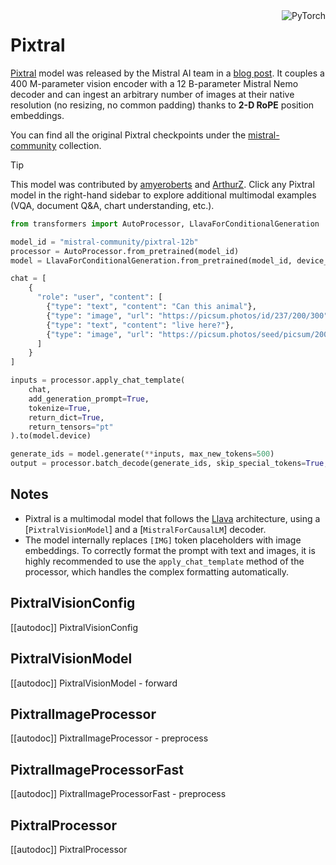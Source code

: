 <!--Copyright 2024 The HuggingFace Team. All rights reserved.

Licensed under the Apache License, Version 2.0 (the "License"); you may not use this file except in compliance with
the License. You may obtain a copy of the License at

http://www.apache.org/licenses/LICENSE-2.0

Unless required by applicable law or agreed to in writing, software distributed under the License is distributed on
an "AS IS" BASIS, WITHOUT WARRANTIES OR CONDITIONS OF ANY KIND, either express or implied. See the License for the
specific language governing permissions and limitations under the License.

⚠️ Note that this file is in Markdown but contain specific syntax for our doc-builder (similar to MDX) that may not be
rendered properly in your Markdown viewer.

-->


<div style="float: right;">
    <div class="flex flex-wrap space-x-1">
        <img alt="PyTorch" src="https://img.shields.io/badge/PyTorch-DE3412?style=flat&logo=pytorch&logoColor=white">
    </div>
</div>

# Pixtral

[Pixtral](https://huggingface.co/papers/2410.07073) model was released by the Mistral AI team in a [blog post](https://mistral.ai/news/pixtral-12b/). It couples a 400 M-parameter vision encoder with a 12 B-parameter Mistral Nemo decoder and can ingest an arbitrary number of images at their native resolution (no resizing, no common padding) thanks to **2-D RoPE** position embeddings. 

You can find all the original Pixtral checkpoints under the [mistral-community](https://huggingface.co/mistral-community) collection.

> [!TIP]
> This model was contributed by [amyeroberts](https://huggingface.co/amyeroberts) and [ArthurZ](https://huggingface.co/ArthurZ).
> Click any Pixtral model in the right-hand sidebar to explore additional multimodal examples (VQA, document Q&A, chart understanding, etc.).

<hfoptions id="usage">

<hfoption id="AutoModel">

```python
from transformers import AutoProcessor, LlavaForConditionalGeneration

model_id = "mistral-community/pixtral-12b"
processor = AutoProcessor.from_pretrained(model_id)
model = LlavaForConditionalGeneration.from_pretrained(model_id, device_map="cuda")

chat = [
    {
      "role": "user", "content": [
        {"type": "text", "content": "Can this animal"}, 
        {"type": "image", "url": "https://picsum.photos/id/237/200/300"}, 
        {"type": "text", "content": "live here?"}, 
        {"type": "image", "url": "https://picsum.photos/seed/picsum/200/300"}
      ]
    }
]

inputs = processor.apply_chat_template(
    chat,
    add_generation_prompt=True,
    tokenize=True,
    return_dict=True,
    return_tensors="pt"
).to(model.device)

generate_ids = model.generate(**inputs, max_new_tokens=500)
output = processor.batch_decode(generate_ids, skip_special_tokens=True, clean_up_tokenization_spaces=False)[0]
```

</hfoptions>

## Notes

- Pixtral is a multimodal model that follows the [Llava](llava) architecture, using a [`PixtralVisionModel`] and a [`MistralForCausalLM`] decoder.
- The model internally replaces `[IMG]` token placeholders with image embeddings. To correctly format the prompt with text and images, it is highly recommended to use the `apply_chat_template` method of the processor, which handles the complex formatting automatically.

## PixtralVisionConfig

[[autodoc]] PixtralVisionConfig

## PixtralVisionModel

[[autodoc]] PixtralVisionModel
    - forward

## PixtralImageProcessor

[[autodoc]] PixtralImageProcessor
    - preprocess

## PixtralImageProcessorFast

[[autodoc]] PixtralImageProcessorFast
    - preprocess

## PixtralProcessor

[[autodoc]] PixtralProcessor
